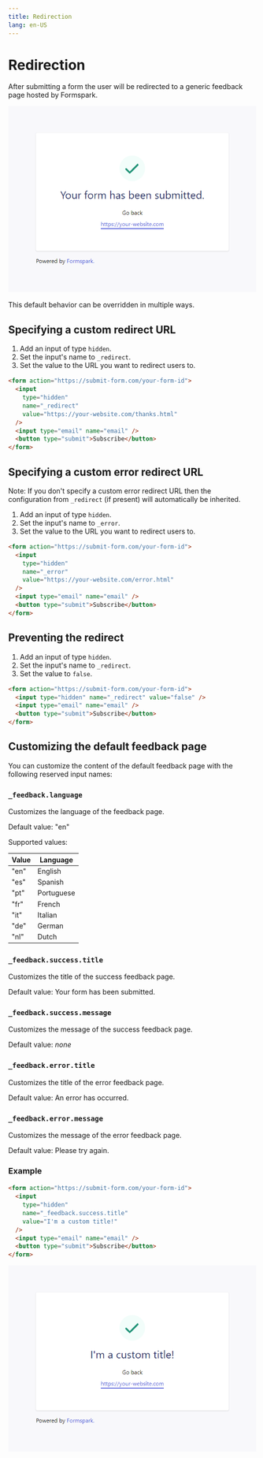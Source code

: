 ```yaml
---
title: Redirection
lang: en-US
---
```


# Redirection

After submitting a form the user will be redirected to a generic feedback page hosted by Formspark.

![Feedback OK](../.vuepress/public/feedback-ok.png)

This default behavior can be overridden in multiple ways.

## Specifying a custom redirect URL

1. Add an input of type `hidden`.
2. Set the input's name to `_redirect`.
3. Set the value to the URL you want to redirect users to.

```html
<form action="https://submit-form.com/your-form-id">
  <input
    type="hidden"
    name="_redirect"
    value="https://your-website.com/thanks.html"
  />
  <input type="email" name="email" />
  <button type="submit">Subscribe</button>
</form>
```

## Specifying a custom error redirect URL

Note: If you don't specify a custom error redirect URL then the configuration from `_redirect` (if present) will automatically be inherited.

1. Add an input of type `hidden`.
2. Set the input's name to `_error`.
3. Set the value to the URL you want to redirect users to.

```html
<form action="https://submit-form.com/your-form-id">
  <input
    type="hidden"
    name="_error"
    value="https://your-website.com/error.html"
  />
  <input type="email" name="email" />
  <button type="submit">Subscribe</button>
</form>
```

## Preventing the redirect

1. Add an input of type `hidden`.
2. Set the input's name to `_redirect`.
3. Set the value to `false`.

```html
<form action="https://submit-form.com/your-form-id">
  <input type="hidden" name="_redirect" value="false" />
  <input type="email" name="email" />
  <button type="submit">Subscribe</button>
</form>
```

## Customizing the default feedback page

You can customize the content of the default feedback page with the following reserved input names:

### `_feedback.language`

Customizes the language of the feedback page.

Default value: "en"

Supported values:

| Value | Language   |
| ----- | ---------- |
| "en"  | English    |
| "es"  | Spanish    |
| "pt"  | Portuguese |
| "fr"  | French     |
| "it"  | Italian    |
| "de"  | German     |
| "nl"  | Dutch      |

### `_feedback.success.title`

Customizes the title of the success feedback page.

Default value: Your form has been submitted.

### `_feedback.success.message`

Customizes the message of the success feedback page.

Default value: _none_

### `_feedback.error.title`

Customizes the title of the error feedback page.

Default value: An error has occurred.

### `_feedback.error.message`

Customizes the message of the error feedback page.

Default value: Please try again.

### Example

```html
<form action="https://submit-form.com/your-form-id">
  <input
    type="hidden"
    name="_feedback.success.title"
    value="I'm a custom title!"
  />
  <input type="email" name="email" />
  <button type="submit">Subscribe</button>
</form>
```

![Feedback OK custom title](../.vuepress/public/feedback-ok-custom-title.png)
